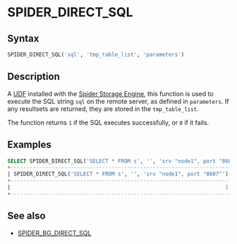 # SPIDER_DIRECT_SQL

## Syntax

```sql
SPIDER_DIRECT_SQL('sql', 'tmp_table_list', 'parameters')
```

## Description

A [UDF](/programming-customizing-mariadb/user-defined-functions/) installed with the [Spider Storage Engine](/columns-storage-engines-and-plugins/storage-engines/spider/), this function is used to execute the SQL string `sql` on the remote server, as defined in `parameters`. If any resultsets are returned, they are stored in the `tmp_table_list`.

The function returns `1` if the SQL executes successfully, or `0` if it fails.

## Examples

```sql
SELECT SPIDER_DIRECT_SQL('SELECT * FROM s', '', 'srv "node1", port "8607"');
+----------------------------------------------------------------------+
| SPIDER_DIRECT_SQL('SELECT * FROM s', '', 'srv "node1", port "8607"') |
+----------------------------------------------------------------------+
|                                                                    1 |
+----------------------------------------------------------------------+
```

## See also

- [SPIDER_BG_DIRECT_SQL](/columns-storage-engines-and-plugins/storage-engines/spider/spider-functions/spider_bg_direct_sql/)